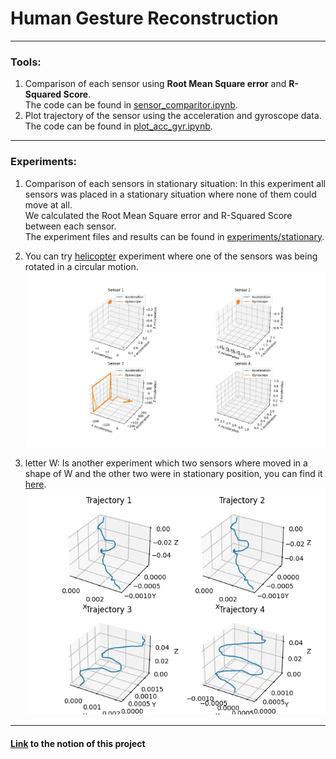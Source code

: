 # Human Gesture Reconstruction

---

### Tools:

1. Comparison of each sensor using **Root Mean Square error** and **R-Squared Score**.   
   The code can be found in [sensor_comparitor.ipynb](sensor_comparitor.ipynb).
2. Plot trajectory of the sensor using the acceleration and gyroscope data.  
   The code can be found in [plot_acc_gyr.ipynb](plot_acc_gyr.ipynb).

---

### Experiments:

1. Comparison of each sensors in stationary situation:
   In this experiment all sensors was placed in a stationary situation where none of them could move at all.  
   We calculated the Root Mean Square error and R-Squared Score between each sensor.  
   The experiment files and results can be found in [experiments/stationary](experiments/stationary).

2. You can try [helicopter](experiments/helicopter) experiment where one of the sensors was being rotated in a circular
   motion.
   ![helicopter trajectory](experiments/helicopter/helicopter.png)
3. letter W: Is another experiment which two sensors where moved in a shape of W and the other two were in stationary
   position, you can find
   it [here](experiments/letter_W).  
   ![letter W trajectory](experiments/letter_W/letter_W.png)

---
#### [Link](https://masoudvahid.notion.site/Human-gesture-recognition-678efa1bb50942c2b9ce1e6c077c99ec?pvs=4) to the notion of this project
